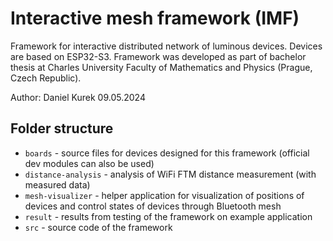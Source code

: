 # Interactive mesh framework (IMF)

Framework for interactive distributed network of luminous devices. Devices are based on ESP32-S3. Framework was developed as part of bachelor thesis at Charles University Faculty of Mathematics and Physics (Prague, Czech Republic).

Author: Daniel Kurek 09.05.2024

## Folder structure

- `boards` - source files for devices designed for this framework (official dev modules can also be used)
- `distance-analysis` - analysis of WiFi FTM distance measurement (with measured data)
- `mesh-visualizer` - helper application for visualization of positions of devices and control states of devices through Bluetooth mesh
- `result` - results from testing of the framework on example application
- `src` - source code of the framework